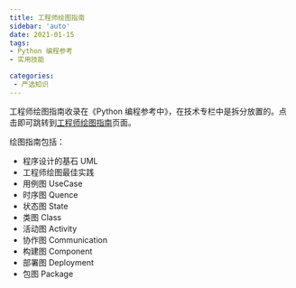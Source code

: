 ```yaml
---
title: 工程师绘图指南
sidebar: 'auto'
date: 2021-01-15
tags:
- Python 编程参考
- 实用技能

categories:
 - 严选知识
---
```


工程师绘图指南收录在《Python 编程参考中》，在技术专栏中是拆分放置的。点击即可跳转到[工程师绘图指南](https://www.weishidong.com/docs/uml/)页面。

绘图指南包括：
 - 程序设计的基石 UML
 - 工程师绘图最佳实践
 - 用例图 UseCase
 - 时序图 Quence
 - 状态图 State
 - 类图 Class
 - 活动图 Activity
 - 协作图 Communication
 - 构建图 Component
 - 部署图 Deployment
 - 包图 Package 

<Vssue :title="$title" />